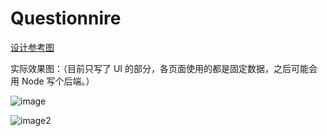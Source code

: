 # Questionnire

[设计参考图](http://ot8ooevw7.bkt.clouddn.com/%E9%97%AE%E5%8D%B7%E8%AE%BE%E8%AE%A1%E5%9B%BE.png)

实际效果图：（目前只写了 UI 的部分，各页面使用的都是固定数据，之后可能会用 Node 写个后端。）

![image](http://ot8ooevw7.bkt.clouddn.com/%E9%97%AE%E5%8D%B7.jpg)

![image2](http://ot8ooevw7.bkt.clouddn.com/%E9%97%AE%E5%8D%B72.jpg)
